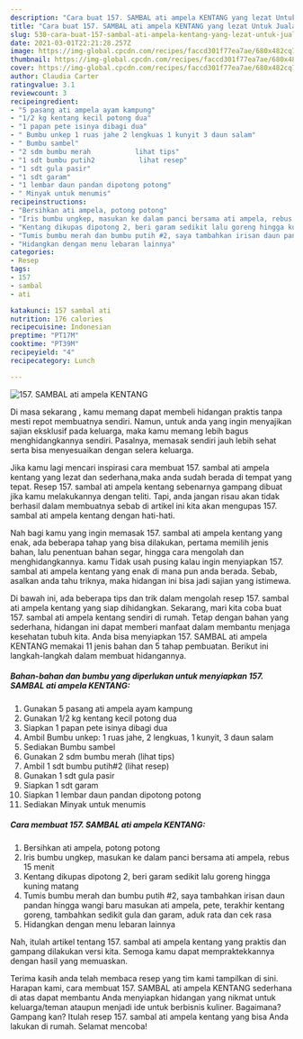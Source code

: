 ```yaml
---
description: "Cara buat 157. SAMBAL ati ampela KENTANG yang lezat Untuk Jualan"
title: "Cara buat 157. SAMBAL ati ampela KENTANG yang lezat Untuk Jualan"
slug: 530-cara-buat-157-sambal-ati-ampela-kentang-yang-lezat-untuk-jualan
date: 2021-03-01T22:21:28.257Z
image: https://img-global.cpcdn.com/recipes/faccd301f77ea7ae/680x482cq70/157-sambal-ati-ampela-kentang-foto-resep-utama.jpg
thumbnail: https://img-global.cpcdn.com/recipes/faccd301f77ea7ae/680x482cq70/157-sambal-ati-ampela-kentang-foto-resep-utama.jpg
cover: https://img-global.cpcdn.com/recipes/faccd301f77ea7ae/680x482cq70/157-sambal-ati-ampela-kentang-foto-resep-utama.jpg
author: Claudia Carter
ratingvalue: 3.1
reviewcount: 3
recipeingredient:
- "5 pasang ati ampela ayam kampung"
- "1/2 kg kentang kecil potong dua"
- "1 papan pete isinya dibagi dua"
- " Bumbu unkep 1 ruas jahe 2 lengkuas 1 kunyit 3 daun salam"
- " Bumbu sambel"
- "2 sdm bumbu merah           lihat tips"
- "1 sdt bumbu putih2           lihat resep"
- "1 sdt gula pasir"
- "1 sdt garam"
- "1 lembar daun pandan dipotong potong"
- " Minyak untuk menumis"
recipeinstructions:
- "Bersihkan ati ampela, potong potong"
- "Iris bumbu ungkep, masukan ke dalam panci bersama ati ampela, rebus 15 menit"
- "Kentang dikupas dipotong 2, beri garam sedikit lalu goreng hingga kuning matang"
- "Tumis bumbu merah dan bumbu putih #2, saya tambahkan irisan daun pandan hingga wangi baru masukan ati ampela, pete, terakhir kentang goreng, tambahkan sedikit gula dan garam, aduk rata dan cek rasa"
- "Hidangkan dengan menu lebaran lainnya"
categories:
- Resep
tags:
- 157
- sambal
- ati

katakunci: 157 sambal ati 
nutrition: 176 calories
recipecuisine: Indonesian
preptime: "PT17M"
cooktime: "PT39M"
recipeyield: "4"
recipecategory: Lunch

---
```



![157. SAMBAL ati ampela KENTANG](https://img-global.cpcdn.com/recipes/faccd301f77ea7ae/680x482cq70/157-sambal-ati-ampela-kentang-foto-resep-utama.jpg)

Di masa  sekarang , kamu memang dapat membeli hidangan praktis tanpa mesti repot membuatnya sendiri. Namun, untuk anda yang ingin menyajikan sajian eksklusif pada keluarga, maka kamu memang lebih bagus menghidangkannya sendiri. Pasalnya, memasak sendiri jauh lebih sehat serta bisa menyesuaikan dengan selera keluarga.

Jika kamu lagi mencari inspirasi cara membuat 157. sambal ati ampela kentang yang lezat dan sederhana,maka anda sudah berada di tempat yang tepat. Resep 157. sambal ati ampela kentang  sebenarnya gampang dibuat jika kamu melakukannya dengan teliti. Tapi, anda jangan risau akan tidak berhasil dalam membuatnya 
sebab di artikel ini kita akan mengupas 157. sambal ati ampela kentang dengan hati-hati.  



Nah bagi kamu yang ingin memasak 157. sambal ati ampela kentang yang enak, ada beberapa tahap yang bisa dilakukan, pertama memilih jenis bahan, lalu penentuan bahan segar, hingga cara mengolah dan menghidangkannya. kamu Tidak usah pusing kalau ingin menyiapkan 157. sambal ati ampela kentang yang enak di mana pun anda berada. Sebab, asalkan anda  tahu triknya, maka hidangan ini bisa jadi sajian yang istimewa.

Di bawah ini, ada beberapa tips dan trik dalam mengolah resep 157. sambal ati ampela kentang yang siap dihidangkan. Sekarang, mari kita coba buat 157. sambal ati ampela kentang sendiri di rumah. Tetap dengan bahan yang sederhana, hidangan ini dapat memberi manfaat dalam membantu menjaga kesehatan tubuh kita. Anda bisa menyiapkan 157. SAMBAL ati ampela KENTANG memakai 11 jenis bahan dan 5 tahap pembuatan. Berikut ini langkah-langkah dalam membuat hidangannya.

<!--inarticleads1-->

##### Bahan-bahan dan bumbu yang diperlukan untuk menyiapkan 157. SAMBAL ati ampela KENTANG:

1. Gunakan 5 pasang ati ampela ayam kampung
1. Gunakan 1/2 kg kentang kecil potong dua
1. Siapkan 1 papan pete isinya dibagi dua
1. Ambil  Bumbu unkep: 1 ruas jahe, 2 lengkuas, 1 kunyit, 3 daun salam
1. Sediakan  Bumbu sambel
1. Gunakan 2 sdm bumbu merah           (lihat tips)
1. Ambil 1 sdt bumbu putih#2           (lihat resep)
1. Gunakan 1 sdt gula pasir
1. Siapkan 1 sdt garam
1. Siapkan 1 lembar daun pandan dipotong potong
1. Sediakan  Minyak untuk menumis




<!--inarticleads2-->

##### Cara membuat 157. SAMBAL ati ampela KENTANG:

1. Bersihkan ati ampela, potong potong
1. Iris bumbu ungkep, masukan ke dalam panci bersama ati ampela, rebus 15 menit
1. Kentang dikupas dipotong 2, beri garam sedikit lalu goreng hingga kuning matang
1. Tumis bumbu merah dan bumbu putih #2, saya tambahkan irisan daun pandan hingga wangi baru masukan ati ampela, pete, terakhir kentang goreng, tambahkan sedikit gula dan garam, aduk rata dan cek rasa
1. Hidangkan dengan menu lebaran lainnya




Nah, itulah artikel tentang  157. sambal ati ampela kentang  yang praktis dan gampang dilakukan versi kita. Semoga kamu dapat mempraktekkannya dengan hasil yang memuaskan. 

Terima kasih anda telah membaca resep yang tim kami tampilkan di sini. Harapan kami, cara membuat  157. SAMBAL ati ampela KENTANG sederhana di atas dapat membantu Anda menyiapkan hidangan yang nikmat untuk keluarga/teman ataupun menjadi ide untuk berbisnis kuliner. Bagaimana? Gampang kan? Itulah resep 157. sambal ati ampela kentang yang bisa Anda lakukan di rumah. Selamat mencoba!

